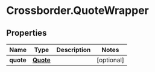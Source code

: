 # Crossborder.QuoteWrapper

## Properties

Name | Type | Description | Notes
------------ | ------------- | ------------- | -------------
**quote** | [**Quote**](Quote.md) |  | [optional] 


